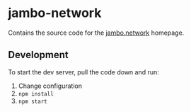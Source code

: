 # jambo-network

Contains the source code for the [jambo.network](https://jambo.network) homepage.

## Development

To start the dev server, pull the code down and run:
1. Change configuration
2. `npm install`
3. `npm start`
